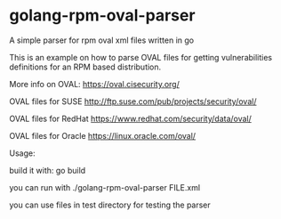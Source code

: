 # golang-rpm-oval-parser
A simple parser for rpm oval xml files written in go


This is an example on how to parse OVAL files for getting vulnerabilities definitions
for an RPM based distribution.

 More info on OVAL: https://oval.cisecurity.org/

 OVAL files for SUSE
 http://ftp.suse.com/pub/projects/security/oval/

 OVAL files for RedHat
 https://www.redhat.com/security/data/oval/

 OVAL files for Oracle
 https://linux.oracle.com/oval/

Usage:

build it with: go build

you can run with ./golang-rpm-oval-parser FILE.xml

you can use files in test directory for testing the parser
